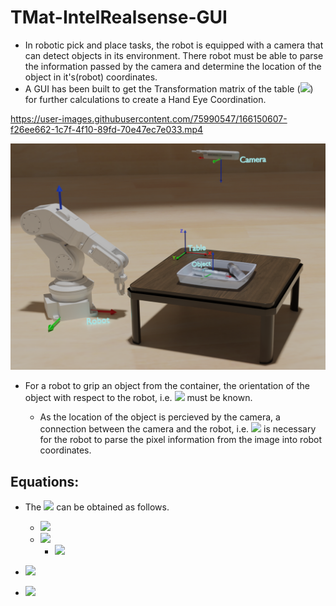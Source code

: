 # TMat-IntelRealsense-GUI


- In robotic pick and place tasks, the robot is equipped with a camera that can detect objects in its environment. There robot must be able to parse the information passed by the camera and determine the location of the object in it's(robot) coordinates. 
- A GUI has been built to get the Transformation matrix of the table (![](https://latex.codecogs.com/svg.image?{\color{DarkOrange}&space;T_{Table-Camera}})) for further calculations to create a Hand Eye Coordination.

https://user-images.githubusercontent.com/75990547/166150607-f26ee662-1c7f-4f10-89fd-70e47ec7e033.mp4
 
![Image](/Demo.png)

- For a robot to grip an object from the container, the orientation of the object with respect to the robot, i.e. ![](https://latex.codecogs.com/svg.image?{\color{Cyan}T_{Obj-Rob}}) must be known. 

    - As the location of the object is percieved by the camera, a connection between the camera and the robot, i.e. ![](https://latex.codecogs.com/svg.image?{\color{Cyan}T_{Rob-Cam}}) is necessary for the robot to parse the pixel information from the image into robot coordinates.





## Equations:

- The ![](https://latex.codecogs.com/svg.image?{\color{Cyan}T_{Rob-Cam}}) can be obtained as follows.

    - ![](https://latex.codecogs.com/svg.image?{\color{DarkOrange}T_{Object-Robot}&space;=&space;T_{Object-Table}*T_{Table-Robot}&space;&space;\to&space;(1)&space;&space;})
    - ![](https://latex.codecogs.com/svg.image?{\color{DarkOrange}T_{Object-Camera}&space;=&space;T_{Table-Camera}*T_{Object-Table}\to(2)})
      - ![](https://latex.codecogs.com/svg.image?{\color{DarkOrange}T_{Object-Table}=T_{Table-Camera}^{-1}*T_{Object-Camera}\to(2.1)})
- ![](https://latex.codecogs.com/svg.image?-&space;{\color{DarkOrange}&space;From&space;(1)&space;and&space;(2.1)})

- ![](https://latex.codecogs.com/svg.image?{\color{DarkOrange}T_{Object-Robot}&space;=&space;T_{Table-Camera}^{-1}*T_{Object-Camera}*T_{Table-Robot}}&space;)


